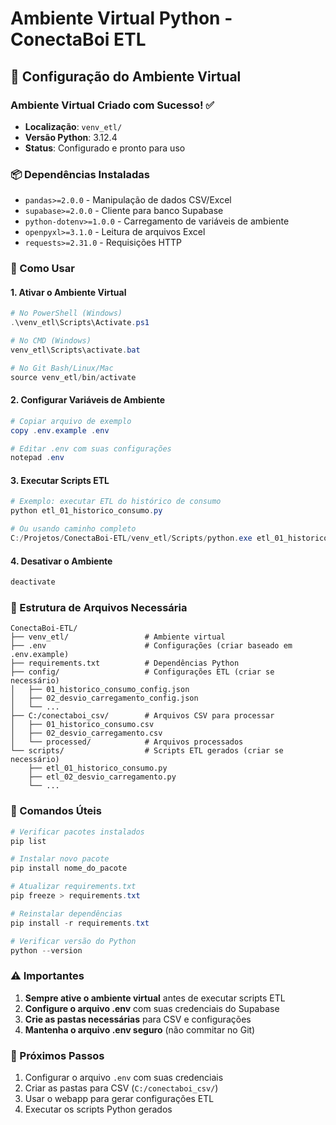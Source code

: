 # Ambiente Virtual Python - ConectaBoi ETL

## 🐍 Configuração do Ambiente Virtual

### Ambiente Virtual Criado com Sucesso! ✅

- **Localização**: `venv_etl/`
- **Versão Python**: 3.12.4
- **Status**: Configurado e pronto para uso

### 📦 Dependências Instaladas

- `pandas>=2.0.0` - Manipulação de dados CSV/Excel
- `supabase>=2.0.0` - Cliente para banco Supabase
- `python-dotenv>=1.0.0` - Carregamento de variáveis de ambiente
- `openpyxl>=3.1.0` - Leitura de arquivos Excel
- `requests>=2.31.0` - Requisições HTTP

### 🚀 Como Usar

#### 1. Ativar o Ambiente Virtual

```powershell
# No PowerShell (Windows)
.\venv_etl\Scripts\Activate.ps1

# No CMD (Windows)
venv_etl\Scripts\activate.bat

# No Git Bash/Linux/Mac
source venv_etl/bin/activate
```

#### 2. Configurar Variáveis de Ambiente

```powershell
# Copiar arquivo de exemplo
copy .env.example .env

# Editar .env com suas configurações
notepad .env
```

#### 3. Executar Scripts ETL

```powershell
# Exemplo: executar ETL do histórico de consumo
python etl_01_historico_consumo.py

# Ou usando caminho completo
C:/Projetos/ConectaBoi-ETL/venv_etl/Scripts/python.exe etl_01_historico_consumo.py
```

#### 4. Desativar o Ambiente

```powershell
deactivate
```

### 📁 Estrutura de Arquivos Necessária

```
ConectaBoi-ETL/
├── venv_etl/                 # Ambiente virtual
├── .env                      # Configurações (criar baseado em .env.example)
├── requirements.txt          # Dependências Python
├── config/                   # Configurações ETL (criar se necessário)
│   ├── 01_historico_consumo_config.json
│   ├── 02_desvio_carregamento_config.json
│   └── ...
├── C:/conectaboi_csv/        # Arquivos CSV para processar
│   ├── 01_historico_consumo.csv
│   ├── 02_desvio_carregamento.csv
│   └── processed/            # Arquivos processados
└── scripts/                  # Scripts ETL gerados (criar se necessário)
    ├── etl_01_historico_consumo.py
    ├── etl_02_desvio_carregamento.py
    └── ...
```

### 🔧 Comandos Úteis

```powershell
# Verificar pacotes instalados
pip list

# Instalar novo pacote
pip install nome_do_pacote

# Atualizar requirements.txt
pip freeze > requirements.txt

# Reinstalar dependências
pip install -r requirements.txt

# Verificar versão do Python
python --version
```

### ⚠️ Importantes

1. **Sempre ative o ambiente virtual** antes de executar scripts ETL
2. **Configure o arquivo .env** com suas credenciais do Supabase
3. **Crie as pastas necessárias** para CSV e configurações
4. **Mantenha o arquivo .env seguro** (não commitar no Git)

### 🎯 Próximos Passos

1. Configurar o arquivo `.env` com suas credenciais
2. Criar as pastas para CSV (`C:/conectaboi_csv/`)
3. Usar o webapp para gerar configurações ETL
4. Executar os scripts Python gerados
